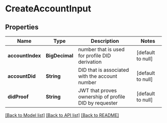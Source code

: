 # CreateAccountInput

## Properties

| Name             | Type           | Description                                           | Notes             |
| ---------------- | -------------- | ----------------------------------------------------- | ----------------- |
| **accountIndex** | **BigDecimal** | number that is used for profile DID derivation        | [default to null] |
| **accountDid**   | **String**     | DID that is associated with the account number        | [default to null] |
| **didProof**     | **String**     | JWT that proves ownership of profile DID by requester | [default to null] |

[[Back to Model list]](../README.md#documentation-for-models) [[Back to API list]](../README.md#documentation-for-api-endpoints) [[Back to README]](../README.md)
